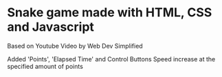 # Snake game made with HTML, CSS and Javascript
 Based on Youtube Video by Web Dev Simplified

 Added 'Points', 'Elapsed Time' and Control Buttons
 Speed increase at the specified amount of points
